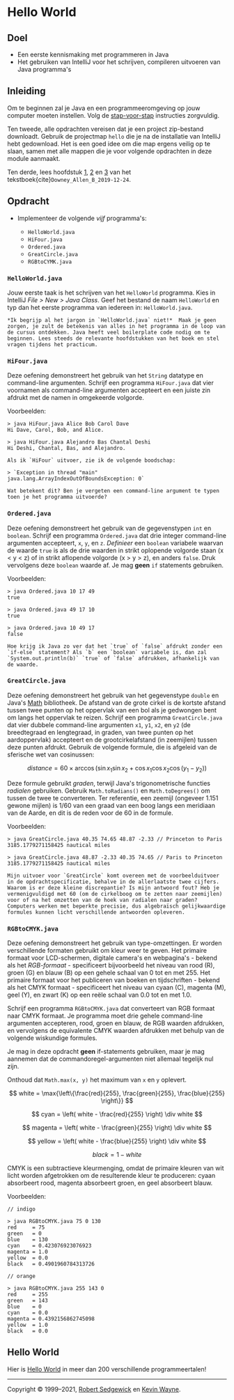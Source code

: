 # Hello World

## Doel

-   Een eerste kennismaking met programmeren in Java
-   Het gebruiken van IntelliJ voor het schrijven, compileren uitvoeren van Java programma's
<!--
-   Het inleveren van jouw werk in GradeScope
-->

## Inleiding

Om te beginnen zal je Java en een programmeeromgeving op jouw computer moeten instellen. Volg de [stap-voor-stap](/support/install) instructies zorgvuldig.

Ten tweede, alle opdrachten vereisen dat je een project zip-bestand downloadt. Gebruik de projectmap `hello` die je na de installatie van IntelliJ hebt gedownload. Het is een goed idee om die map ergens veilig op te slaan, samen met alle mappen die je voor volgende opdrachten in deze module aanmaakt.

Ten derde, lees hoofdstuk [1](https://books.trinket.io/thinkjava2/chapter1.html), [2](https://books.trinket.io/thinkjava2/chapter2.html) en [3](https://books.trinket.io/thinkjava2/chapter3.html) van het tekstboek{cite}`Downey_Allen_B_2019-12-24`.

## Opdracht

-   Implementeer de volgende *vijf* programma's:

    *   `HelloWorld.java`
    *   `HiFour.java`
    *   `Ordered.java`
    *   `GreatCircle.java`
    *   `RGBtoCYMK.java`

<!--
-   De volgende twee programma's zijn **optionele** uitdagingen:
    *   `DeluxeOrdered.java`
    *   `DeluxeRGBtoCYMK.java`
-->

### `HelloWorld.java`

Jouw eerste taak is het schrijven van het `HelloWorld` programma. Kies in IntelliJ *File > New > Java Class*. Geef het bestand de naam `HelloWorld` en typ dan het eerste programma van iedereen in: `HelloWorld.java`.

<!--
![](images/image7.png)
-->

```{note}
*Ik begrijp al het jargon in `HelloWorld.java` niet!*  Maak je geen zorgen, je zult de betekenis van alles in het programma in de loop van de cursus ontdekken. Java heeft veel boilerplate code nodig om te beginnen. Lees steeds de relevante hoofdstukken van het boek en stel vragen tijdens het practicum.
```

### `HiFour.java`

Deze oefening demonstreert het gebruik van het `String` datatype en command-line argumenten. Schrijf een programma `HiFour.java` dat vier voornamen als command-line argumenten accepteert en een juiste zin afdrukt met de namen in omgekeerde volgorde.

Voorbeelden:

```console
> java HiFour.java Alice Bob Carol Dave
Hi Dave, Carol, Bob, and Alice.

> java HiFour.java Alejandro Bas Chantal Deshi
Hi Deshi, Chantal, Bas, and Alejandro.
```

```{attention}
Als ik `HiFour` uitvoer, zie ik de volgende boodschap:

> `Exception in thread "main" java.lang.ArrayIndexOutOfBoundsException: 0`

Wat betekent dit? Ben je vergeten een command-line argument te typen toen je het programma uitvoerde?
```

### `Ordered.java`

Deze oefening demonstreert het gebruik van de gegevenstypen `int` en `boolean`. Schrijf een programma `Ordered.java` dat drie integer command-line argumenten accepteert, `x`, `y`, en `z`. _Definieer_ een `boolean` variabele waarvan de waarde `true` is als de drie waarden in strikt oplopende volgorde staan (x < y < z) of in strikt aflopende volgorde (x > y > z), en anders `false`. Druk vervolgens deze `boolean` waarde af. Je mag **geen** `if` statements gebruiken.

Voorbeelden:

```console
> java Ordered.java 10 17 49
true

> java Ordered.java 49 17 10
true

> java Ordered.java 10 49 17
false
```

```{hint}
Hoe krijg ik Java zo ver dat het `true` of `false` afdrukt zonder een `if-else` statement? Als `b` een `boolean` variabele is, dan zal `System.out.println(b)` `true` of `false` afdrukken, afhankelijk van de waarde.
```

<!--
### `DeluxeOrdered.java`

Dit is een **optionele** opgave.

Dit programma, `DeluxeOrdered.java`, voert dezelfde operatie uit als `Ordered.java`. Het accepteert drie `int` command-line argumenten, `x`, `y`, en `z`, en drukt `true` af als de drie waarden ofwel in strikt oplopende volgorde staan (x < y < z) of in strikt aflopende volgorde (x > y > z) en `false` anders. De **uitdaging** is om `DeluxeOrdered.java` te implementeren **zonder** gebruik te maken van de vier vergelijkingsoperatoren `<`, `<=`, `>`, `>=` en `if` statements.

-->

### `GreatCircle.java`

Deze oefening demonstreert het gebruik van het gegevenstype `double` en Java's [Math](https://docs.oracle.com/en/java/javase/11/docs/api/java.base/java/lang/Math.html) bibliotheek. De afstand van de grote cirkel is de kortste afstand tussen twee punten op het oppervlak van een bol als je gedwongen bent om langs het oppervlak te reizen. Schrijf een programma `GreatCircle.java` dat vier dubbele command-line argumenten `x1`, `y1`, `x2`, en `y2` (de breedtegraad en lengtegraad, in graden, van twee punten op het aardoppervlak) accepteert en de grootcirkelafstand (in zeemijlen) tussen deze punten afdrukt. Gebruik de volgende formule, die is afgeleid van de sferische wet van cosinussen:

$$
distance = 60 \times \arccos{(\sin{x_1} \sin{x_2} + \cos{x_1} \cos{x_2} \cos{(y_1 - y_2}))}
$$

<!--
![](images/image1.png)
-->

Deze formule gebruikt *graden*, terwijl Java's trigonometrische functies *radialen* gebruiken. Gebruik `Math.toRadians()` en `Math.toDegrees()` om tussen de twee te converteren. Ter referentie, een zeemijl (ongeveer 1.151 gewone mijlen) is 1/60 van een graad van een boog langs een meridiaan van de Aarde, en dit is de reden voor de 60 in de formule.

Voorbeelden:

```console
> java GreatCircle.java 40.35 74.65 48.87 -2.33 // Princeton to Paris
3185.1779271158425 nautical miles

> java GreatCircle.java 48.87 -2.33 40.35 74.65 // Paris to Princeton
3185.1779271158425 nautical miles
```

```{attention}
Mijn uitvoer voor `GreatCircle` komt overeen met de voorbeelduitvoer in de opdrachtspecificatie, behalve in de allerlaatste twee cijfers. Waarom is er deze kleine discrepantie? Is mijn antwoord fout? Heb je vermenigvuldigd met 60 (om de cirkelboog om te zetten naar zeemijlen) voor of na het omzetten van de hoek van radialen naar graden? Computers werken met beperkte precisie, dus algebraïsch gelijkwaardige formules kunnen licht verschillende antwoorden opleveren.
```

### `RGBtoCMYK.java`

Deze oefening demonstreert het gebruik van type-omzettingen. Er worden verschillende formaten gebruikt om kleur weer te geven. Het primaire formaat voor LCD-schermen, digitale camera's en webpagina's - bekend als het *RGB-formaat* - specificeert bijvoorbeeld het niveau van rood (R), groen (G) en blauw (B) op een gehele schaal van 0 tot en met 255. Het primaire formaat voor het publiceren van boeken en tijdschriften - bekend als het CMYK formaat - specificeert het niveau van cyaan (C), magenta (M), geel (Y), en zwart (K) op een reële schaal van 0.0 tot en met 1.0.

Schrijf een programma `RGBtoCMYK.java` dat converteert van RGB formaat naar CMYK formaat. Je programma moet drie gehele command-line argumenten accepteren, rood, groen en blauw, de RGB waarden afdrukken, en vervolgens de equivalente CMYK waarden afdrukken met behulp van de volgende wiskundige formules.

Je mag in deze opdracht **geen** if-statements gebruiken, maar je mag aannemen dat de commandoregel-argumenten niet allemaal tegelijk nul zijn.

Onthoud dat `Math.max(x, y)` het maximum van `x` en `y` oplevert.

$$
white = \max{\left\{\frac{red}{255}, \frac{green}{255}, \frac{blue}{255}  \right\}}
$$

$$
cyan = \left( white - \frac{red}{255} \right) \div white
$$

$$
magenta = \left( white - \frac{green}{255} \right) \div white
$$

$$
yellow = \left( white - \frac{blue}{255} \right) \div white
$$

$$
black = 1 - white
$$

CMYK is een subtractieve kleurmenging, omdat de primaire kleuren van wit licht worden afgetrokken om de resulterende kleur te produceren: cyaan absorbeert rood, magenta absorbeert groen, en geel absorbeert blauw.

Voorbeelden:

```console
// indigo

> java RGBtoCMYK.java 75 0 130
red     = 75
green   = 0
blue    = 130
cyan    = 0.423076923076923
magenta = 1.0
yellow  = 0.0
black   = 0.4901960784313726

// orange

> java RGBtoCMYK.java 255 143 0
red     = 255
green   = 143
blue    = 0
cyan    = 0.0
magenta = 0.4392156862745098
yellow  = 1.0
black   = 0.0
```
<!--
### `DeluxeRGBtoCMYK.java`

Dit is een **optionele** opgave.

Dit programma, `DeluxeRGBtoCMYK.java`, voert dezelfde bewerking uit als `RGBtoCMYK.java`, het converteert RGB waarden naar CMYK waarden. De **uitdaging** is om `RGBtoCMYK.java` te implementeren **zonder** gebruik te maken van `Math.max`, `Math.min`, of `if` statements.
-->

## Hello World

Hier is [Hello World](http://helloworldcollection.de) in meer dan 200 verschillende  programmeertalen!

---

Copyright © 1999–2021, [Robert Sedgewick](http://www.cs.princeton.edu/~rs/) en [Kevin Wayne](http://www.cs.princeton.edu/~wayne).